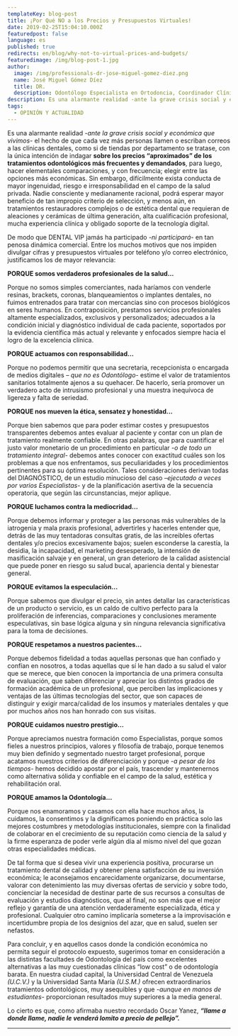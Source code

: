 ```yaml
---
templateKey: blog-post
title: ¡Por Qué NO a los Precios y Presupuestos Virtuales!
date: 2019-02-25T15:04:10.000Z
featuredpost: false
language: es
published: true
redirects: en/blog/why-not-to-virtual-prices-and-budgets/
featuredimage: /img/blog-post-1.jpg
author: 
  image: /img/professionals-dr-jose-miguel-gomez-diez.png
  name: José Miguel Gómez Díez
  title: DR.
  description: Odontólogo Especialista en Ortodoncia, Coordinador Clínico de DENTAL VIP, Especialidades Odontológicas s.c. y verdadero apasionado del análisis, discusión, comunicación y difusión de la información científica.
description: Es una alarmante realidad -ante la grave crisis social y económica que vivimos- el hecho de que cada vez más personas llamen o escriban correos a las clínicas dentales, como si de tiendas por departamento se tratase, con la única intención de indagar sobre los precios “aproximados” de los tratamientos odontológicos más frecuentes y
tags:
  - OPINIÓN Y ACTUALIDAD
---
```


Es una alarmante realidad _-ante la grave crisis social y económica que vivimos-_ el hecho de que cada vez más personas llamen o escriban correos a las clínicas dentales, como si de tiendas por departamento se tratase, con la única intención de indagar **sobre los precios “aproximados” de los tratamientos odontológicos más frecuentes y demandados**, para luego, hacer elementales comparaciones, y con frecuencia; elegir entre las opciones más económicas. Sin embargo, difícilmente exista conducta de mayor ingenuidad, riesgo e irresponsabilidad en el campo de la salud privada. Nadie consciente y medianamente racional, podrá esperar mayor beneficio de tan impropio criterio de selección, y menos aún, en tratamientos restauradores complejos o de estética dental que requieran de aleaciones y cerámicas de última generación, alta cualificación profesional, mucha experiencia clínica y obligado soporte de la tecnología digital.

De modo que DENTAL VIP jamás ha participado _-ni participará-_ en tan penosa dinámica comercial. Entre los muchos motivos que nos impiden divulgar cifras y presupuestos virtuales por teléfono y/o correo electrónico, justificamos los de mayor relevancia:    

**PORQUE somos verdaderos profesionales de la salud…**

Porque no somos simples comerciantes, nada haríamos con venderle resinas, brackets, coronas, blanqueamientos o implantes dentales, no fuimos entrenados para tratar con mercancias sino con procesos biológicos en seres humanos. En contraposición, prestamos servicios profesionales altamente especializados, exclusivos y personalizados; adecuados a la condición inicial y diagnóstico individual de cada paciente, soportados por la evidencia científica más actual y relevante y enfocados siempre hacia el logro de la excelencia clínica.

**PORQUE actuamos con responsabilidad…**

Porque no podemos permitir que una secretaria, recepcionista o encargada de medios digitales _– que no es Odontólogo-_ estime el valor de tratamientos sanitarios totalmente ajenos a su quehacer. De hacerlo, sería promover un verdadero acto de intrusismo profesional y una muestra inequívoca de ligereza y falta de seriedad.  

**PORQUE nos mueven la ética, sensatez y honestidad…**

Porque bien sabemos que para poder estimar costes y presupuestos transparentes debemos antes evaluar al paciente y contar con un plan de tratamiento realmente confiable. En otras palabras, que para cuantificar el justo valor monetario de un procedimiento en particular _-o de todo un tratamiento integral-_ debemos antes conocer con exactitud cuáles son los problemas a que nos enfrentamos, sus peculiaridades y los procedimientos pertinentes para su óptima resolución. Tales consideraciones derivan todas del DIAGNÓSTICO, de un estudio minucioso del caso _–ejecutado a veces por varios Especialistas-_ y de la planificación asertiva de la secuencia operatoria, que según las circunstancias, mejor aplique. 

**PORQUE luchamos contra la mediocridad…**

Porque debemos informar y proteger a las personas más vulnerables de la iatrogenia y mala praxis profesional, advertirles y hacerles entender que, detrás de las muy tentadoras consultas gratis, de las increibles ofertas dentales y/o precios excesivamente bajos; suelen esconderse la carestía, la desidia, la incapacidad, el marketing desesperado, la intensión de masificación salvaje y en general, un gran deterioro de la calidad asistencial que puede poner en riesgo su salud bucal, apariencia dental y bienestar general. 

**PORQUE evitamos la especulación…**

Porque sabemos que divulgar el precio, sin antes detallar las características de un producto o servicio, es un caldo de cultivo perfecto para la proliferación de inferencias, comparaciones y conclusiones meramente especulativas, sin base lógica alguna y sin ninguna relevancia significativa para la toma de decisiones. 

**PORQUE respetamos a nuestros pacientes…**

Porque debemos fidelidad a todas aquellas personas que han confiado y confían en nosotros, a todas aquellas que sí le han dado a su salud el valor que se merece, que bien conocen la importancia de una primera consulta de evaluación, que saben diferenciar y apreciar los distintos grados de formación académica de un profesional, que perciben las implicaciones y ventajas de las últimas tecnologías del sector, que son capaces de distinguir y exigir marca/calidad de los insumos y materiales dentales y que por muchos años nos han honrado con sus visitas.  

**PORQUE cuidamos nuestro prestigio…**

Porque apreciamos nuestra formación como Especialistas, porque somos fieles a nuestros principios, valores y filosofía de trabajo, porque tenemos muy bien definido y segmentado nuestro target profesional, porque acatamos nuestros criterios de diferenciación y porque _-a pesar de los tiempos-_ hemos decidido apostar por el país, trascender y mantenernos como alternativa sólida y confiable en el campo de la salud, estética y rehabilitación oral.  

**PORQUE amamos la Odontología…**

Porque nos enamoramos y casamos con ella hace muchos años, la cuidamos, la consentimos y la dignificamos poniendo en práctica solo las mejores costumbres y metodologías institucionales, siempre con la finalidad de colaborar en el crecimiento de su reputación como ciencia de la salud y la firme esperanza de poder verle algún día al mismo nivel del que gozan otras especialidades médicas.     

De tal forma que si desea vivir una experiencia positiva, procurarse un tratamiento dental de calidad y obtener plena satisfacción de su inversión económica; le aconsejamos encarecidamente organizarse, documentarse, valorar con detenimiento las muy diversas ofertas de servicio y sobre todo, concienciar la necesidad de destinar parte de sus recursos a consultas de evaluación y estudios diagnósticos, que al final, no son más que el mejor reflejo y garantía de una atención verdaderamente especializada, ética y profesional. Cualquier otro camino implicaría someterse a la improvisación e incertidumbre propia de los designios del azar, que en salud, suelen ser nefastos.   

Para concluir, y en aquellos casos donde la condición económica no permita seguir el protocolo expuesto, sugerimos tomar en consideración a las distintas facultades de Odontología del país como excelentes alternativas a las muy cuestionadas clínicas “low cost” o de odontología barata. En nuestra ciudad capital, la Universidad Central de Venezuela _(U.C.V.)_ y la Universidad Santa María _(U.S.M.)_ ofrecen extraordinarios tratamientos odontológicos, muy asequibles y que _-aunque en manos de estudiantes-_ proporcionan resultados muy superiores a la media general.

Lo cierto es que, como afirmaba nuestro recordado Oscar Yanez, **_“llame a donde llame, nadie le venderá lomito a precio de pellejo”._**

* * *